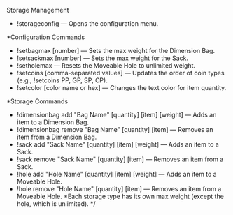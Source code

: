 Storage Management
 *   !storageconfig — Opens the configuration menu.

*Configuration Commands
*    !setbagmax [number] — Sets the max weight for the Dimension Bag.
*    !setsackmax [number] — Sets the max weight for the Sack.
*    !setholemax — Resets the Moveable Hole to unlimited weight.
*    !setcoins [comma-separated values] — Updates the order of coin types (e.g., !setcoins PP, GP, SP, CP).
*    !setcolor [color name or hex] — Changes the text color for item quantity.

*Storage Commands
*    !dimensionbag add "Bag Name" [quantity] [item] [weight] — Adds an item to a Dimension Bag.
*    !dimensionbag remove "Bag Name" [quantity] [item] — Removes an item from a Dimension Bag.
*    !sack add "Sack Name" [quantity] [item] [weight] — Adds an item to a Sack.
*    !sack remove "Sack Name" [quantity] [item] — Removes an item from a Sack.
*    !hole add "Hole Name" [quantity] [item] [weight] — Adds an item to a Moveable Hole.
*    !hole remove "Hole Name" [quantity] [item] — Removes an item from a Moveable Hole.
*Each storage type has its own max weight (except the hole, which is unlimited).
*/
